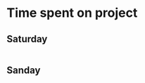 <h1>Time spent on project</h1>
<h2>Saturday</h2>
<img src="http://i.imgur.com/rD7FQ8R.png" alt="">
<h2>Sanday</h2>
<img src="http://i.imgur.com/afiM7jG.png" alt="">
